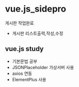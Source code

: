 # vue.js_sidepro
게시판 작업완료
* 게시판 리스트출력,작성,수정

## vue.js study

* 기본문법 공부
* JSONPlaceholder 가상서버 사용
* axios 연동
* ElementPlus 사용



